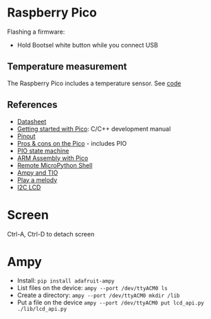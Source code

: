 # Raspberry Pico

Flashing a firmware:

- Hold Bootsel white button while you connect USB

## Temperature measurement

The Raspberry Pico includes a temperature sensor.
See [code](here)

## References

- [Datasheet](https://datasheets.raspberrypi.com/rp2040/rp2040-datasheet.pdf)
- [Getting started with Pico](https://datasheets.raspberrypi.com/pico/getting-started-with-pico.pdf): C/C++ development manual
- [Pinout](https://www.raspberrypi.com/documentation/microcontrollers/raspberry-pi-pico.html#pinout-and-design-files)
- [Pros & cons on the Pico](https://picockpit.com/raspberry-pi/fr/tout-ce-qui-concerne-le-raspberry-pi-pico) - includes PIO
- [PIO state machine](https://medium.com/geekculture/raspberry-pico-programming-with-pio-state-machines-e4610e6b0f29)
- [ARM Assembly with Pico](https://blog.smittytone.net/2022/06/19/get-started-with-arm-assembly-on-the-pi-pico/)
- [Remote MicroPython Shell](https://github.com/dhylands/rshell)
- [Ampy and TIO](https://bigl.es/tuesday-tooling-pico-mix/)
- [Play a melody](https://electroniqueamateur.blogspot.com/2021/07/jouer-une-melodie-avec-le-raspberry-pi.html)
- [I2C LCD](https://github.com/T-622/RPI-PICO-I2C-LCD)


# Screen

Ctrl-A, Ctrl-D to detach screen

# Ampy

- Install: `pip install adafruit-ampy`
- List files on the device: `ampy --port /dev/ttyACM0 ls`
- Create a directory: `ampy --port /dev/ttyACM0 mkdir /lib`
- Put a file on the device `ampy --port /dev/ttyACM0 put lcd_api.py ./lib/lcd_api.py`